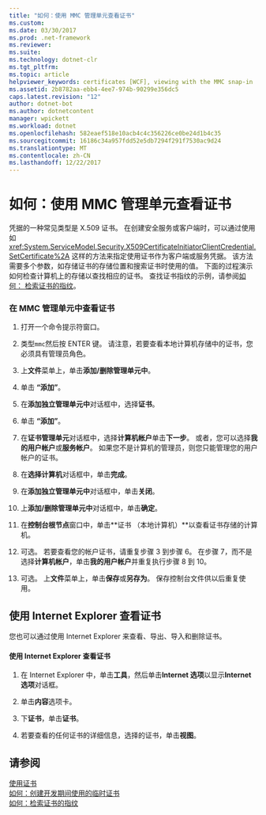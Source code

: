 ```yaml
---
title: "如何：使用 MMC 管理单元查看证书"
ms.custom: 
ms.date: 03/30/2017
ms.prod: .net-framework
ms.reviewer: 
ms.suite: 
ms.technology: dotnet-clr
ms.tgt_pltfrm: 
ms.topic: article
helpviewer_keywords: certificates [WCF], viewing with the MMC snap-in
ms.assetid: 2b8782aa-ebb4-4ee7-974b-90299e356dc5
caps.latest.revision: "12"
author: dotnet-bot
ms.author: dotnetcontent
manager: wpickett
ms.workload: dotnet
ms.openlocfilehash: 582eaef518e10acb4c4c356226ce0be24d1b4c35
ms.sourcegitcommit: 16186c34a957fdd52e5db7294f291f7530ac9d24
ms.translationtype: MT
ms.contentlocale: zh-CN
ms.lasthandoff: 12/22/2017
---
```

# <a name="how-to-view-certificates-with-the-mmc-snap-in"></a>如何：使用 MMC 管理单元查看证书
凭据的一种常见类型是 X.509 证书。 在创建安全服务或客户端时，可以通过使用如 <xref:System.ServiceModel.Security.X509CertificateInitiatorClientCredential.SetCertificate%2A> 这样的方法来指定使用证书作为客户端或服务凭据。 该方法需要多个参数，如存储证书的存储位置和搜索证书时使用的值。 下面的过程演示如何检查计算机上的存储以查找相应的证书。 查找证书指纹的示例，请参阅[如何： 检索证书的指纹](../../../../docs/framework/wcf/feature-details/how-to-retrieve-the-thumbprint-of-a-certificate.md)。  
  
### <a name="to-view-certificates-in-the-mmc-snap-in"></a>在 MMC 管理单元中查看证书  
  
1.  打开一个命令提示符窗口。  
  
2.  类型`mmc`然后按 ENTER 键。 请注意，若要查看本地计算机存储中的证书，您必须具有管理员角色。  
  
3.  上**文件**菜单上，单击**添加/删除管理单元中**。  
  
4.  单击 **“添加”**。  
  
5.  在**添加独立管理单元中**对话框中，选择**证书**。  
  
6.  单击 **“添加”**。  
  
7.  在**证书管理单元**对话框中，选择**计算机帐户**单击**下一步**。 或者，您可以选择**我的用户帐户**或**服务帐户**。 如果您不是计算机的管理员，则您只能管理您的用户帐户的证书。  
  
8.  在**选择计算机**对话框中，单击**完成**。  
  
9. 在**添加独立管理单元中**对话框中，单击**关闭**。  
  
10. 上**添加/删除管理单元中**对话框中，单击**确定**。  
  
11. 在**控制台根节点**窗口中，单击**证书 （本地计算机）**以查看证书存储的计算机。  
  
12. 可选。 若要查看您的帐户证书，请重复步骤 3 到步骤 6。 在步骤 7，而不是选择**计算机帐户**，单击**我的用户帐户**并重复执行步骤 8 到 10。  
  
13. 可选。 上**文件**菜单上，单击**保存**或**另存为**。 保存控制台文件供以后重复使用。  
  
## <a name="viewing-certificates-with-internet-explorer"></a>使用 Internet Explorer 查看证书  
 您也可以通过使用 Internet Explorer 来查看、导出、导入和删除证书。  
  
#### <a name="to-view-certificates-with-internet-explorer"></a>使用 Internet Explorer 查看证书  
  
1.  在 Internet Explorer 中，单击**工具**，然后单击**Internet 选项**以显示**Internet 选项**对话框。  
  
2.  单击**内容**选项卡。  
  
3.  下**证书**，单击**证书**。  
  
4.  若要查看的任何证书的详细信息，选择的证书，单击**视图**。  
  
## <a name="see-also"></a>请参阅  
 [使用证书](../../../../docs/framework/wcf/feature-details/working-with-certificates.md)  
 [如何：创建开发期间使用的临时证书](../../../../docs/framework/wcf/feature-details/how-to-create-temporary-certificates-for-use-during-development.md)  
 [如何：检索证书的指纹](../../../../docs/framework/wcf/feature-details/how-to-retrieve-the-thumbprint-of-a-certificate.md)
